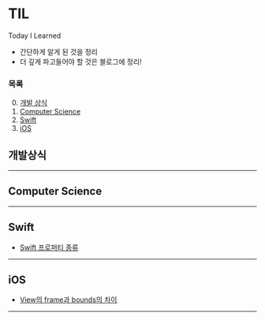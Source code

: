 # TIL
Today I Learned

- 간단하게 알게 된 것을 정리  
- 더 깊게 파고들어야 할 것은 블로그에 정리!

### **목록**
0. [개발 상식](#개발상식)
1. [Computer Science](#computer-science)
2. [Swift](#swift)
3. [iOS](#ios)


## **개발상식**


<hr>

## **Computer Science**

<hr>

## **Swift**
- [Swift 프로퍼티 종류](https://github.com/RokwonK/TIL/blob/master/V2/Swift/kind_of_property.md)

<hr>

## **iOS**
- [View의 frame과 bounds의 차이](https://github.com/RokwonK/TIL/blob/master/V2/iOS/frame_bounds.md)

<hr>
